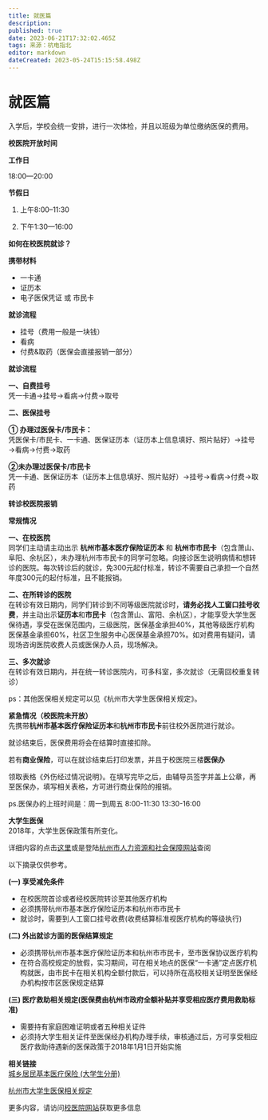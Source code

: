 ```yaml
---
title: 就医篇
description: 
published: true
date: 2023-06-21T17:32:02.465Z
tags: 来源：杭电指北
editor: markdown
dateCreated: 2023-05-24T15:15:58.498Z
---
```


# **就医篇**

入学后，学校会统一安排，进行一次体检，并且以班级为单位缴纳医保的费用。

**校医院开放时间**  

**工作日**  

18:00—20:00  

**节假日**  

1. 上午8:00–11:30  

2. 下午1:30—16:00

**如何在校医院就诊？**

**携带材料**  
- 一卡通  
- 证历本  
- 电子医保凭证 或 市民卡

**就诊流程**  
- 挂号（费用一般是一块钱）  
- 看病  
- 付费&取药（医保会直接报销一部分）

**就诊流程**

**一、自费挂号**  
凭一卡通→挂号→看病→付费→取号

**二、医保挂号**

**① 办理过医保卡/市民卡：**  
凭医保卡/市民卡、一卡通、医保证历本（证历本上信息填好、照片贴好）→挂号→看病→付费→取药

**②未办理过医保卡/市民卡**  
凭一卡通、医保证历本（证历本上信息填好、照片贴好）→挂号→看病→付费→取药

**转诊校医院报销**

**常规情况**

**一、在校医院**  
同学们主动请主动出示 **杭州市基本医疗保险证历本** 和 **杭州市市民卡**（包含萧山、阜阳、余杭区），未办理杭州市市民卡的同学可忽略。向接诊医生说明病情和想转诊的医院。每次转诊后的就诊，免300元起付标准，转诊不需要自己承担一个自然年度300元的起付标准，且不能报销。

**二、在所转诊的医院**  
在转诊有效日期内，同学们转诊到不同等级医院就诊时，**请务必找人工窗口挂号收费**，并主动出示**证历本**和**市民卡**（包含萧山、富阳、余杭区），才能享受大学生医保待遇，享受在医保范围内，三级医院，医保基金承担40%，其他等级医疗机构医保基金承担60%，社区卫生服务中心医保基金承担70%。如对费用有疑问，请现场咨询医院收费人员或医保办人员，现场解决。

**三、多次就诊**  
在转诊有效日期内，并在统一转诊医院内，可多科室，多次就诊（无需回校重复转诊）

ps：其他医保相关规定可以见《杭州市大学生医保相关规定》。

**紧急情况（校医院未开放）**  
先携带**杭州市基本医疗保险证历本**和**杭州市市民卡**前往校外医院进行就诊。  

就诊结束后，医保费用将会在结算时直接扣除。  

若有**商业保险**，可以在就诊结束后打印发票，并且于校医院三楼**医保办**

领取表格《外伤经过情况说明》。在填写完毕之后，由辅导员签字并盖上公章，再至医保办，填写相关表格，方可进行商业保险的报销。  

ps.医保办的上班时间是：周一到周五 8:00-11:30 13:30-16:00

**大学生医保**  
2018年，大学生医保政策有所变化。  

详细内容的点击[这里](http://i.hdu.edu.cn/dcp/forward.action?path=/portal/portal&p=pimHomePage#%23m%3Dpim%26t%3Dpd%26ptt%3Dd%26ptc%3D13319%26pt%3D%26pd%3D%26ps%3D%26psh%3D)或是登陆[杭州市人力资源和社会保障网站](http://www.zjhz.lss.gov.cn/?86503772290810)查阅  

以下摘录仅供参考。

**(一) 享受减免条件**  
- 在校医院首诊或者经校医院转诊至其他医疗机构  
- 必须携带杭州市基本医疗保险证历本和杭州市市民卡  
- 就诊时，需要到人工窗口挂号收费(收费结算标准视医疗机构的等级执行)

**(二) 外出就诊方面的医保结算规定**  
- 必须携带杭州市基本医疗保险证历本和杭州市市民卡，至市医保协议医疗机构  
- 在符合高校规定的放假，实习期间，可在相关地点的医保“一卡通”定点医疗机构就医，由市民卡在相关机构全额付款后，可以持所在高校相关证明至医保经办机构按市区医保规定结算

**(三) 医疗救助相关规定(医保费由杭州市政府全额补贴并享受相应医疗费用救助标准)**  
- 需要持有家庭困难证明或者五种相关证件  
- 必须持大学生相关证件至医保经办机构办理手续，审核通过后，方可享受相应医疗救助待遇新的医保政策于2018年1月1日开始实施

**相关链接**  
[城乡居民基本医疗保险 (大学生分册)](http://zhanqun.hdu.edu.cn/_s19/2019/1205/c506a100905/page.psp)  

[杭州市大学生医保相关规定](http://xyy.hdu.edu.cn/2018/1219/c506a90088/page.htm)  

更多内容，请访问[校医院网站](http://xyy.hdu.edu.cn/)获取更多信息